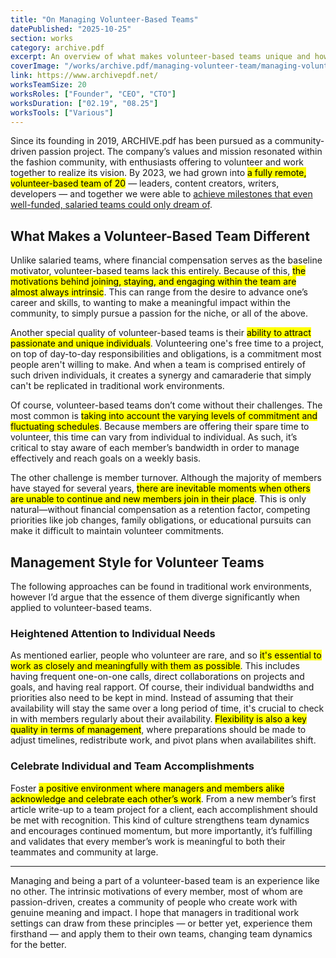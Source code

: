 ```yaml
---
title: "On Managing Volunteer-Based Teams"
datePublished: "2025-10-25"
section: works
category: archive.pdf
excerpt: An overview of what makes volunteer-based teams unique and how managing them differs from traditional teams.
coverImage: "/works/archive.pdf/managing-volunteer-team/managing-volunteer-team-cover.png"
link: https://www.archivepdf.net/
worksTeamSize: 20
worksRoles: ["Founder", "CEO", "CTO"]
worksDuration: ["02.19", "08.25"]
worksTools: ["Various"]
---
```


Since its founding in 2019, ARCHIVE.pdf has been pursued as a community-driven passion project. The company’s values and mission resonated within the fashion community, with enthusiasts offering to volunteer and work together to realize its vision. By 2023, we had grown into <mark>a fully remote, volunteer-based team of 20</mark> — leaders, content creators, writers, developers — and together we were able to [achieve milestones that even well-funded, salaried teams could only dream of](https://riv.systems/content/works/archive.pdf/archivepdf-retrospective-part-1).

## What Makes a Volunteer-Based Team Different

Unlike salaried teams, where financial compensation serves as the baseline motivator, volunteer-based teams lack this entirely. Because of this, <mark>the motivations behind joining, staying, and engaging within the team are almost always intrinsic</mark>. This can range from the desire to advance one’s career and skills, to wanting to make a meaningful impact within the community, to simply pursue a passion for the niche, or all of the above.

Another special quality of volunteer-based teams is their <mark>ability to attract passionate and unique individuals</mark>. Volunteering one's free time to a project, on top of day-to-day responsibilities and obligations, is a commitment most people aren't willing to make. And when a team is comprised entirely of such driven individuals, it creates a synergy and camaraderie that simply can't be replicated in traditional work environments.

Of course, volunteer-based teams don’t come without their challenges. The most common is <mark>taking into account the varying levels of commitment and fluctuating schedules</mark>. Because members are offering their spare time to volunteer, this time can vary from individual to individual. As such, it’s critical to stay aware of each member’s bandwidth in order to manage effectively and reach goals on a weekly basis.

The other challenge is member turnover. Although the majority of members have stayed for several years, <mark>there are inevitable moments when others are unable to continue and new members join in their place</mark>. This is only natural—without financial compensation as a retention factor, competing priorities like job changes, family obligations, or educational pursuits can make it difficult to maintain volunteer commitments.

## Management Style for Volunteer Teams

The following approaches can be found in traditional work environments, however I’d argue that the essence of them diverge significantly when applied to volunteer-based teams.

### Heightened Attention to Individual Needs

As mentioned earlier, people who volunteer are rare, and so <mark>it's essential to work as closely and meaningfully with them as possible</mark>. This includes having frequent one-on-one calls, direct collaborations on projects and goals, and having real rapport. Of course, their individual bandwidths and priorities also need to be kept in mind. Instead of assuming that their availability will stay the same over a long period of time, it's crucial to check in with members regularly about their availability. <mark>Flexibility is also a key quality in terms of management</mark>, where preparations should be made to adjust timelines, redistribute work, and pivot plans when availabilites shift.

### Celebrate Individual and Team Accomplishments

Foster <mark>a positive environment where managers and members alike acknowledge and celebrate each other’s work</mark>. From a new member’s first article write-up to a team project for a client, each accomplishment should be met with recognition. This kind of culture strengthens team dynamics and encourages continued momentum, but more importantly, it’s fulfilling and validates that every member’s work is meaningful to both their teammates and community at large.

---

Managing and being a part of a volunteer-based team is an experience like no other. The intrinsic motivations of every member, most of whom are passion-driven, creates a community of people who create work with genuine meaning and impact. I hope that managers in traditional work settings can draw from these principles — or better yet, experience them firsthand — and apply them to their own teams, changing team dynamics for the better.
